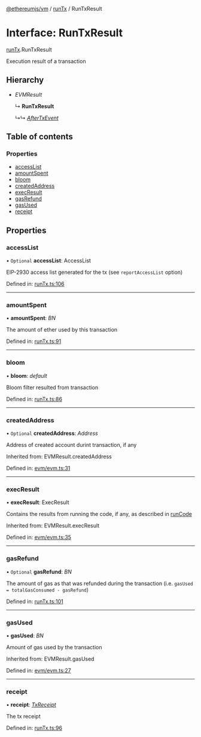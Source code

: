 [@ethereumjs/vm](../README.md) / [runTx](../modules/runtx.md) / RunTxResult

# Interface: RunTxResult

[runTx](../modules/runtx.md).RunTxResult

Execution result of a transaction

## Hierarchy

- *EVMResult*

  ↳ **RunTxResult**

  ↳↳ [*AfterTxEvent*](runtx.aftertxevent.md)

## Table of contents

### Properties

- [accessList](runtx.runtxresult.md#accesslist)
- [amountSpent](runtx.runtxresult.md#amountspent)
- [bloom](runtx.runtxresult.md#bloom)
- [createdAddress](runtx.runtxresult.md#createdaddress)
- [execResult](runtx.runtxresult.md#execresult)
- [gasRefund](runtx.runtxresult.md#gasrefund)
- [gasUsed](runtx.runtxresult.md#gasused)
- [receipt](runtx.runtxresult.md#receipt)

## Properties

### accessList

• `Optional` **accessList**: AccessList

EIP-2930 access list generated for the tx (see `reportAccessList` option)

Defined in: [runTx.ts:106](https://github.com/ethereumjs/ethereumjs-monorepo/blob/master/packages/vm/lib/runTx.ts#L106)

___

### amountSpent

• **amountSpent**: *BN*

The amount of ether used by this transaction

Defined in: [runTx.ts:91](https://github.com/ethereumjs/ethereumjs-monorepo/blob/master/packages/vm/lib/runTx.ts#L91)

___

### bloom

• **bloom**: *default*

Bloom filter resulted from transaction

Defined in: [runTx.ts:86](https://github.com/ethereumjs/ethereumjs-monorepo/blob/master/packages/vm/lib/runTx.ts#L86)

___

### createdAddress

• `Optional` **createdAddress**: *Address*

Address of created account durint transaction, if any

Inherited from: EVMResult.createdAddress

Defined in: [evm/evm.ts:31](https://github.com/ethereumjs/ethereumjs-monorepo/blob/master/packages/vm/lib/evm/evm.ts#L31)

___

### execResult

• **execResult**: ExecResult

Contains the results from running the code, if any, as described in [runCode](../classes/index.default.md#runcode)

Inherited from: EVMResult.execResult

Defined in: [evm/evm.ts:35](https://github.com/ethereumjs/ethereumjs-monorepo/blob/master/packages/vm/lib/evm/evm.ts#L35)

___

### gasRefund

• `Optional` **gasRefund**: *BN*

The amount of gas as that was refunded during the transaction (i.e. `gasUsed = totalGasConsumed - gasRefund`)

Defined in: [runTx.ts:101](https://github.com/ethereumjs/ethereumjs-monorepo/blob/master/packages/vm/lib/runTx.ts#L101)

___

### gasUsed

• **gasUsed**: *BN*

Amount of gas used by the transaction

Inherited from: EVMResult.gasUsed

Defined in: [evm/evm.ts:27](https://github.com/ethereumjs/ethereumjs-monorepo/blob/master/packages/vm/lib/evm/evm.ts#L27)

___

### receipt

• **receipt**: [*TxReceipt*](../modules/types.md#txreceipt)

The tx receipt

Defined in: [runTx.ts:96](https://github.com/ethereumjs/ethereumjs-monorepo/blob/master/packages/vm/lib/runTx.ts#L96)
